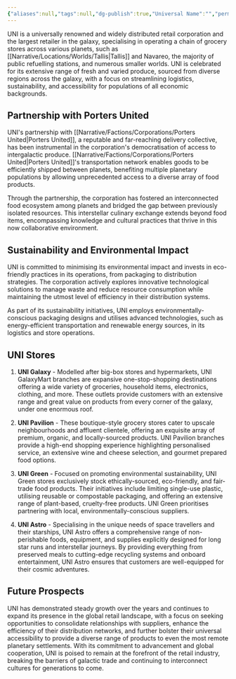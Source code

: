 ```yaml
---
{"aliases":null,"tags":null,"dg-publish":true,"Universal Name":"","permalink":"/narrative/factions/corporations/uni/","dgPassFrontmatter":true}
---
```


UNI is a universally renowned and widely distributed retail corporation and the largest retailer in the galaxy, specialising in operating a chain of grocery stores across various planets, such as [[Narrative/Locations/Worlds/Tallis\|Tallis]] and Navareo, the majority of public refuelling stations, and numerous smaller worlds. UNI is celebrated for its extensive range of fresh and varied produce, sourced from diverse regions across the galaxy, with a focus on streamlining logistics, sustainability, and accessibility for populations of all economic backgrounds.

## Partnership with Porters United

UNI's partnership with [[Narrative/Factions/Corporations/Porters United\|Porters United]], a reputable and far-reaching delivery collective, has been instrumental in the corporation's democratisation of access to intergalactic produce. [[Narrative/Factions/Corporations/Porters United\|Porters United]]'s transportation network enables goods to be efficiently shipped between planets, benefiting multiple planetary populations by allowing unprecedented access to a diverse array of food products.

Through the partnership, the corporation has fostered an interconnected food ecosystem among planets and bridged the gap between previously isolated resources. This interstellar culinary exchange extends beyond food items, encompassing knowledge and cultural practices that thrive in this now collaborative environment.

## Sustainability and Environmental Impact

UNI is committed to minimising its environmental impact and invests in eco-friendly practices in its operations, from packaging to distribution strategies. The corporation actively explores innovative technological solutions to manage waste and reduce resource consumption while maintaining the utmost level of efficiency in their distribution systems.

As part of its sustainability initiatives, UNI employs environmentally-conscious packaging designs and utilises advanced technologies, such as energy-efficient transportation and renewable energy sources, in its logistics and store operations.

## UNI Stores

1. **UNI Galaxy** - Modelled after big-box stores and hypermarkets, UNI GalaxyMart branches are expansive one-stop-shopping destinations offering a wide variety of groceries, household items, electronics, clothing, and more. These outlets provide customers with an extensive range and great value on products from every corner of the galaxy, under one enormous roof.

2. **UNI Pavilion** - These boutique-style grocery stores cater to upscale neighbourhoods and affluent clientele, offering an exquisite array of premium, organic, and locally-sourced products. UNI Pavilion branches provide a high-end shopping experience highlighting personalised service, an extensive wine and cheese selection, and gourmet prepared food options.

3. **UNI Green** - Focused on promoting environmental sustainability, UNI Green stores exclusively stock ethically-sourced, eco-friendly, and fair-trade food products. Their initiatives include limiting single-use plastic, utilising reusable or compostable packaging, and offering an extensive range of plant-based, cruelty-free products. UNI Green prioritises partnering with local, environmentally-conscious suppliers.

4. **UNI Astro** - Specialising in the unique needs of space travellers and their starships, UNI Astro offers a comprehensive range of non-perishable foods, equipment, and supplies explicitly designed for long star runs and interstellar journeys. By providing everything from preserved meals to cutting-edge recycling systems and onboard entertainment, UNI Astro ensures that customers are well-equipped for their cosmic adventures.

## Future Prospects

UNI has demonstrated steady growth over the years and continues to expand its presence in the global retail landscape, with a focus on seeking opportunities to consolidate relationships with suppliers, enhance the efficiency of their distribution networks, and further bolster their universal accessibility to provide a diverse range of products to even the most remote planetary settlements. With its commitment to advancement and global cooperation, UNI is poised to remain at the forefront of the retail industry, breaking the barriers of galactic trade and continuing to interconnect cultures for generations to come.